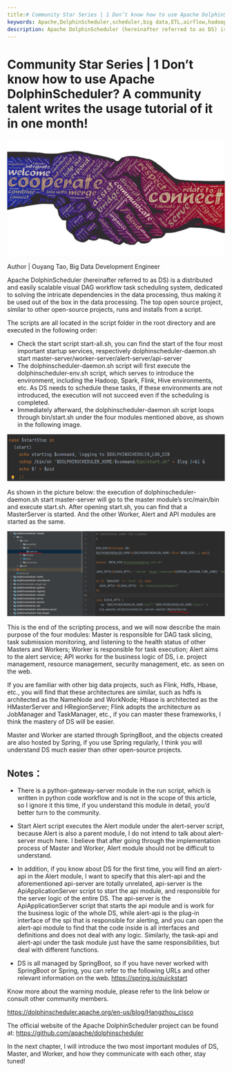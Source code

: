 ```yaml
---
title:# Community Star Series | 1 Don’t know how to use Apache DolphinScheduler? A community talent writes the usage tutorial of it in one month!
keywords: Apache,DolphinScheduler,scheduler,big data,ETL,airflow,hadoop,orchestration,dataops,Meetup
description: Apache DolphinScheduler (hereinafter referred to as DS) is a distributed and easily scalable visual DAG workflow task scheduling system
---
```


# Community Star Series | 1 Don’t know how to use Apache DolphinScheduler? A community talent writes the usage tutorial of it in one month!

<div align=center>
<img src="/img/2022-05-23/en/1.png"/>
</div>

Author | Ouyang Tao, Big Data Development Engineer

Apache DolphinScheduler (hereinafter referred to as DS) is a distributed and easily scalable visual DAG workflow task scheduling system, dedicated to solving the intricate dependencies in the data processing, thus making it be used out of the box in the data processing. The top open source project, similar to other open-source projects, runs and installs from a script.

The scripts are all located in the script folder in the root directory and are executed in the following order:

- Check the start script start-all.sh, you can find the start of the four most important startup services, respectively dolphinscheduler-daemon.sh start master-server/worker-server/alert-server/api-server
- The dolphinscheduler-daemon.sh script will first execute the dolphinscheduler-env.sh script, which serves to introduce the environment, including the Hadoop, Spark, Flink, Hive environments, etc. As DS needs to schedule these tasks, if these environments are not introduced, the execution will not succeed even if the scheduling is completed.
- Immediately afterward, the dolphinscheduler-daemon.sh script loops through bin/start.sh under the four modules mentioned above, as shown in the following image.

<div align=center>
<img src="/img/2022-05-23/en/2.png"/>
</div>

As shown in the picture below: the execution of dolphinscheduler-daemon.sh start master-server will go to the master module’s src/main/bin and execute start.sh. After opening start.sh, you can find that a MasterServer is started. And the other Worker, Alert and API modules are started as the same.

<div align=center>
<img src="/img/2022-05-23/en/3.png"/>
</div>

This is the end of the scripting process, and we will now describe the main purpose of the four modules: Master is responsible for DAG task slicing, task submission monitoring, and listening to the health status of other Masters and Workers; Worker is responsible for task execution; Alert aims to the alert service; API works for the business logic of DS, i.e. project management, resource management, security management, etc. as seen on the web.

If you are familiar with other big data projects, such as Flink, Hdfs, Hbase, etc., you will find that these architectures are similar, such as hdfs is architected as the NameNode and WorkNode; Hbase is architected as the HMasterServer and HRegionServer; Flink adopts the architecture as JobManager and TaskManager, etc., if you can master these frameworks, I think the mastery of DS will be easier.

Master and Worker are started through SpringBoot, and the objects created are also hosted by Spring, if you use Spring regularly, I think you will understand DS much easier than other open-source projects.

## **Notes**：

- There is a python-gateway-server module in the run script, which is written in python code workflow and is not in the scope of this article, so I ignore it this time, if you understand this module in detail, you’d better turn to the community.

- Start Alert script executes the Alert module under the alert-server script, because Alert is also a parent module, I do not intend to talk about alert-server much here. I believe that after going through the implementation process of Master and Worker, Alert module should not be difficult to understand.

- In addition, if you know about DS for the first time, you will find an alert-api in the Alert module, I want to specify that this alert-api and the aforementioned api-server are totally unrelated, api-server is the ApiApplicationServer script to start the api module, and responsible for the server logic of the entire DS. The api-server is the ApiApplicationServer script that starts the api module and is work for the business logic of the whole DS, while alert-api is the plug-in interface of the spi that is responsible for alerting, and you can open the alert-api module to find that the code inside is all interfaces and definitions and does not deal with any logic. Similarly, the task-api and alert-api under the task module just have the same responsibilities, but deal with different functions.

- DS is all managed by SpringBoot, so if you have never worked with SpringBoot or Spring, you can refer to the following URLs and other relevant information on the web. https://spring.io/quickstart

Know more about the warning module, please refer to the link below or consult other community members.

https://dolphinscheduler.apache.org/en-us/blog/Hangzhou_cisco

The official website of the Apache DolphinScheduler project can be found at: https://github.com/apache/dolphinscheduler

In the next chapter, I will introduce the two most important modules of DS, Master, and Worker, and how they communicate with each other, stay tuned!
